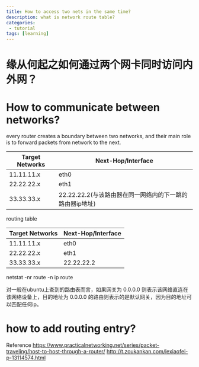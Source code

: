 ```yaml
---
title: How to access two nets in the same time?
description: what is network route table?
categories:
 - tutorial
tags: [learning]
---
```


# 缘从何起之如何通过两个网卡同时访问内外网？
# How to communicate between networks?
every router creates a boundary between two networks, and their main role is to forward packets from network to the next.

| Target Networks | Next-Hop/Interface |
| --------- | ---------------------- |
| 11.11.11.x | eth0 |
| 22.22.22.x | eth1 |
| 33.33.33.x | 22.22.22.2(与该路由器在同一网络内的下一跳的路由器ip地址) |


routing table

| Target Networks | Next-Hop/Interface |
| --- | --- |
| 11.11.11.x | eth0 |
| 22.22.22.x | eth1 |
| 33.33.33.x | 22.22.22.2 |


netstat -nr
route -n
ip route

对一般在ubuntu上查到的路由表而言，如果网关为 0.0.0.0 则表示该网络直连在该网络设备上，目的地址为 0.0.0.0 的路由则表示的是默认网关，因为目的地址可以匹配任何ip。

# how to add routing entry?

Reference
https://www.practicalnetworking.net/series/packet-traveling/host-to-host-through-a-router/
http://t.zoukankan.com/lexiaofei-p-13114574.html
